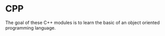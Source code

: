# CPP

The goal of these C++ modules is to learn the basic of an object oriented programming language.

